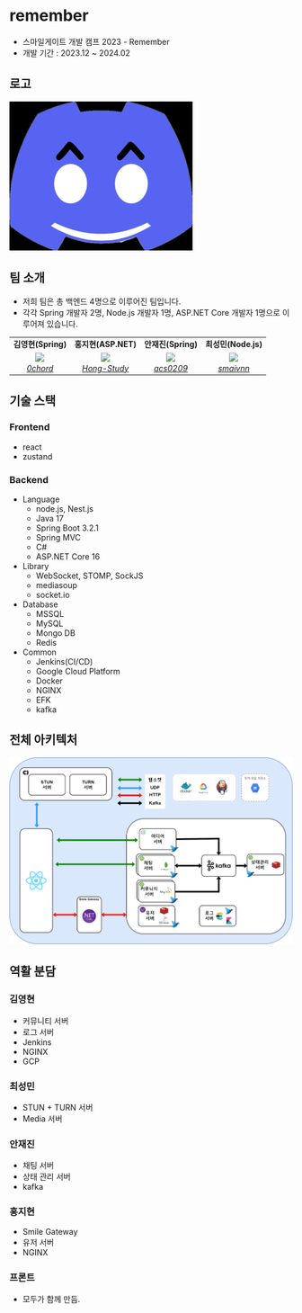 # remember
- 스마일게이트 개발 캠프 2023 - Remember
- 개발 기간 : 2023.12 ~ 2024.02
## 로고
![image](./resources/harmony.png)

## 팀 소개
- 저희 팀은 총 백엔드 4명으로 이루어진 팀입니다. 
- 각각 Spring 개발자 2명, Node.js 개발자 1명, ASP.NET Core 개발자 1명으로 이루어져 있습니다.

<table align="center">
    <tr align="center">
        <td><B>김영현(Spring)<B></td>
        <td><B>홍지현(ASP.NET)<B></td>
        <td><B>안재진(Spring)<B></td>
        <td><B>최성민(Node.js)<B></td>
    </tr>
    <tr align="center">
        <td>
            <img src="https://github.com/0chord.png" style="max-width: 100px">
            <br>
            <a href="https://github.com/0chord"><I>0chord</I></a>
        </td>
        <td>
          <img src="https://github.com/Hong-Study.png" style="max-width: 100px">
            <br>
            <a href="https://github.com/Hong-Study"><I>Hong-Study</I></a>
        </td>
        <td>
            <img src="https://github.com/acs0209.png" style="max-width: 100px">
            <br>
            <a href="https://github.com/acs0209"><I>acs0209</I></a>
        </td>
        <td>
            <img src="https://github.com/smaivnn.png" style="max-width: 100px">
            <br>
            <a href="https://github.com/smaivnn"><I>smaivnn</I></a>
        </td>
        </td>
    </tr>
</table>

## 기술 스택
### Frontend
- react
- zustand

### Backend
- Language
    - node.js, Nest.js
    - Java 17
    - Spring Boot 3.2.1
    - Spring MVC
    - C#
    - ASP.NET Core 16
- Library
    - WebSocket, STOMP, SockJS
    - mediasoup
    - socket.io
- Database
    - MSSQL
    - MySQL
    - Mongo DB
    - Redis
- Common
    - Jenkins(CI/CD)
    - Google Cloud Platform
    - Docker
    - NGINX
    - EFK
    - kafka

## 전체 아키텍처
![image](./resources/전체%20아키텍처-back.drawio.png)

## 역활 분담

### 김영현
- 커뮤니티 서버
- 로그 서버
- Jenkins
- NGINX
- GCP

### 최성민
- STUN + TURN 서버
- Media 서버

### 안재진
- 채팅 서버
- 상태 관리 서버
- kafka

### 홍지현
- Smile Gateway
- 유저 서버
- NGINX

### 프론트
- 모두가 함께 만듬.